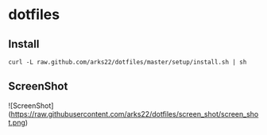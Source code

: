 # dotfiles

## Install

```
curl -L raw.github.com/arks22/dotfiles/master/setup/install.sh | sh
```

## ScreenShot

![ScreenShot] (https://raw.githubusercontent.com/arks22/dotfiles/screen_shot/screen_shot.png)
